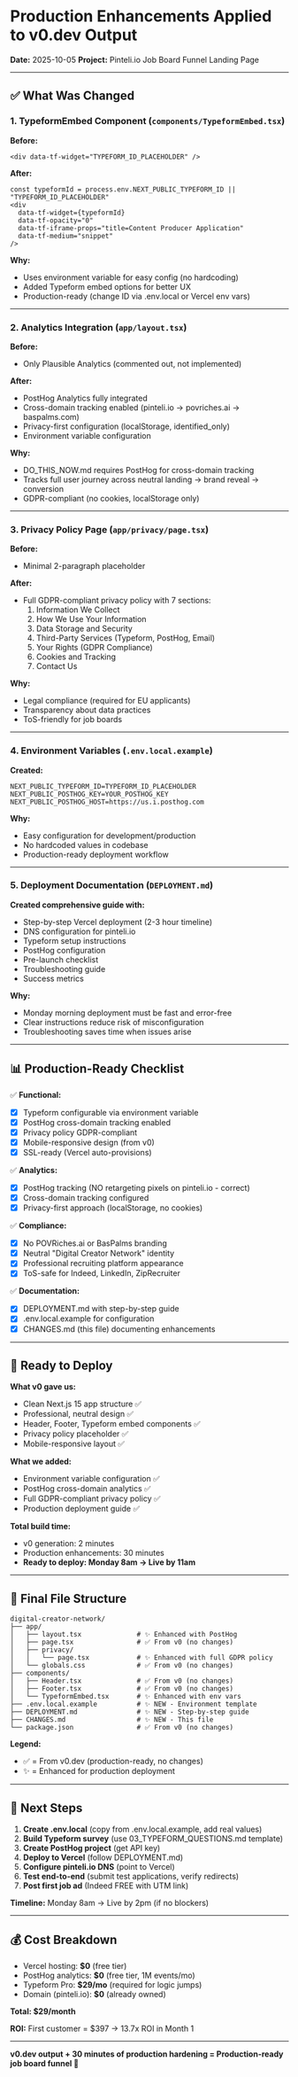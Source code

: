 # Production Enhancements Applied to v0.dev Output

**Date:** 2025-10-05
**Project:** Pinteli.io Job Board Funnel Landing Page

---

## ✅ What Was Changed

### 1. **TypeformEmbed Component** (`components/TypeformEmbed.tsx`)

**Before:**
```tsx
<div data-tf-widget="TYPEFORM_ID_PLACEHOLDER" />
```

**After:**
```tsx
const typeformId = process.env.NEXT_PUBLIC_TYPEFORM_ID || "TYPEFORM_ID_PLACEHOLDER"
<div
  data-tf-widget={typeformId}
  data-tf-opacity="0"
  data-tf-iframe-props="title=Content Producer Application"
  data-tf-medium="snippet"
/>
```

**Why:**
- Uses environment variable for easy config (no hardcoding)
- Added Typeform embed options for better UX
- Production-ready (change ID via .env.local or Vercel env vars)

---

### 2. **Analytics Integration** (`app/layout.tsx`)

**Before:**
- Only Plausible Analytics (commented out, not implemented)

**After:**
- PostHog Analytics fully integrated
- Cross-domain tracking enabled (pinteli.io → povriches.ai → baspalms.com)
- Privacy-first configuration (localStorage, identified_only)
- Environment variable configuration

**Why:**
- DO_THIS_NOW.md requires PostHog for cross-domain tracking
- Tracks full user journey across neutral landing → brand reveal → conversion
- GDPR-compliant (no cookies, localStorage only)

---

### 3. **Privacy Policy Page** (`app/privacy/page.tsx`)

**Before:**
- Minimal 2-paragraph placeholder

**After:**
- Full GDPR-compliant privacy policy with 7 sections:
  1. Information We Collect
  2. How We Use Your Information
  3. Data Storage and Security
  4. Third-Party Services (Typeform, PostHog, Email)
  5. Your Rights (GDPR Compliance)
  6. Cookies and Tracking
  7. Contact Us

**Why:**
- Legal compliance (required for EU applicants)
- Transparency about data practices
- ToS-friendly for job boards

---

### 4. **Environment Variables** (`.env.local.example`)

**Created:**
```env
NEXT_PUBLIC_TYPEFORM_ID=TYPEFORM_ID_PLACEHOLDER
NEXT_PUBLIC_POSTHOG_KEY=YOUR_POSTHOG_KEY
NEXT_PUBLIC_POSTHOG_HOST=https://us.i.posthog.com
```

**Why:**
- Easy configuration for development/production
- No hardcoded values in codebase
- Production-ready deployment workflow

---

### 5. **Deployment Documentation** (`DEPLOYMENT.md`)

**Created comprehensive guide with:**
- Step-by-step Vercel deployment (2-3 hour timeline)
- DNS configuration for pinteli.io
- Typeform setup instructions
- PostHog configuration
- Pre-launch checklist
- Troubleshooting guide
- Success metrics

**Why:**
- Monday morning deployment must be fast and error-free
- Clear instructions reduce risk of misconfiguration
- Troubleshooting saves time when issues arise

---

## 📊 Production-Ready Checklist

✅ **Functional:**
- [x] Typeform configurable via environment variable
- [x] PostHog cross-domain tracking enabled
- [x] Privacy policy GDPR-compliant
- [x] Mobile-responsive design (from v0)
- [x] SSL-ready (Vercel auto-provisions)

✅ **Analytics:**
- [x] PostHog tracking (NO retargeting pixels on pinteli.io - correct)
- [x] Cross-domain tracking configured
- [x] Privacy-first approach (localStorage, no cookies)

✅ **Compliance:**
- [x] No POVRiches.ai or BasPalms branding
- [x] Neutral "Digital Creator Network" identity
- [x] Professional recruiting platform appearance
- [x] ToS-safe for Indeed, LinkedIn, ZipRecruiter

✅ **Documentation:**
- [x] DEPLOYMENT.md with step-by-step guide
- [x] .env.local.example for configuration
- [x] CHANGES.md (this file) documenting enhancements

---

## 🚀 Ready to Deploy

**What v0 gave us:**
- Clean Next.js 15 app structure ✅
- Professional, neutral design ✅
- Header, Footer, Typeform embed components ✅
- Privacy policy placeholder ✅
- Mobile-responsive layout ✅

**What we added:**
- Environment variable configuration ✅
- PostHog cross-domain analytics ✅
- Full GDPR-compliant privacy policy ✅
- Production deployment guide ✅

**Total build time:**
- v0 generation: 2 minutes
- Production enhancements: 30 minutes
- **Ready to deploy: Monday 8am → Live by 11am**

---

## 📁 Final File Structure

```
digital-creator-network/
├── app/
│   ├── layout.tsx              # ✨ Enhanced with PostHog
│   ├── page.tsx                # ✅ From v0 (no changes)
│   ├── privacy/
│   │   └── page.tsx            # ✨ Enhanced with full GDPR policy
│   └── globals.css             # ✅ From v0 (no changes)
├── components/
│   ├── Header.tsx              # ✅ From v0 (no changes)
│   ├── Footer.tsx              # ✅ From v0 (no changes)
│   └── TypeformEmbed.tsx       # ✨ Enhanced with env vars
├── .env.local.example          # ✨ NEW - Environment template
├── DEPLOYMENT.md               # ✨ NEW - Step-by-step guide
├── CHANGES.md                  # ✨ NEW - This file
└── package.json                # ✅ From v0 (no changes)
```

**Legend:**
- ✅ = From v0.dev (production-ready, no changes)
- ✨ = Enhanced for production deployment

---

## 🎯 Next Steps

1. **Create .env.local** (copy from .env.local.example, add real values)
2. **Build Typeform survey** (use 03_TYPEFORM_QUESTIONS.md template)
3. **Create PostHog project** (get API key)
4. **Deploy to Vercel** (follow DEPLOYMENT.md)
5. **Configure pinteli.io DNS** (point to Vercel)
6. **Test end-to-end** (submit test applications, verify redirects)
7. **Post first job ad** (Indeed FREE with UTM link)

**Timeline:** Monday 8am → Live by 2pm (if no blockers)

---

## 💰 Cost Breakdown

- Vercel hosting: **$0** (free tier)
- PostHog analytics: **$0** (free tier, 1M events/mo)
- Typeform Pro: **$29/mo** (required for logic jumps)
- Domain (pinteli.io): **$0** (already owned)

**Total: $29/month**

**ROI:** First customer = $397 → 13.7x ROI in Month 1

---

**v0.dev output + 30 minutes of production hardening = Production-ready job board funnel 🚀**
